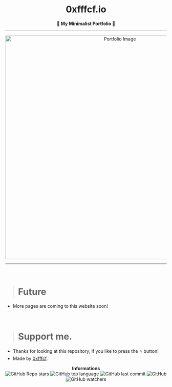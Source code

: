 <h1 align="center">0xfffcf.io</h1>

<p align='center'>
    <b>💖 My Minimalist Portfolio 💙</b>
</p>

----

<p align="center">
      <img src="https://media.discordapp.net/attachments/1005892069056843920/1006378962072641626/unknown.png" alt="Portfolio Image" width="700">
</p>

---

<br/>

> # Future

* More pages are coming to this website soon!

<br/>

> # Support me.

* Thanks for looking at this repository, if you like to press the ⭐ button!
* Made by [0xfffcf](https://github.com/0xfffcf).

<p align="center">
    <b>Informations</b><br>
    <img alt="GitHub Repo stars" src="https://img.shields.io/github/stars/0xfffcf/0xfffcf.io?color=7143de">
    <img alt="GitHub top language" src="https://img.shields.io/github/languages/top/0xfffcf/0xfffcf.io?color=7143de">
    <img alt="GitHub last commit" src="https://img.shields.io/github/last-commit/0xfffcf/0xfffcf.io?color=7143de">
    <img alt="GitHub" src="https://img.shields.io/github/license/0xfffcf/0xfffcf.io?color=7143de">
    <img alt="GitHub watchers" src="https://img.shields.io/github/watchers/0xfffcf/0xfffcf.io?color=7143de">
</p>
